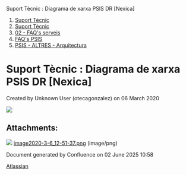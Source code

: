 Suport Tècnic : Diagrama de xarxa PSIS DR \[Nexica\]  

1.  [Suport Tècnic](index.md)
2.  [Suport Tècnic](13893782.md)
3.  [02 - FAQ's serveis](26313393.md)
4.  [FAQ's PSIS](28706373.md)
5.  [PSIS - ALTRES - Arquitectura](PSIS---ALTRES---Arquitectura_36339903.md)

Suport Tècnic : Diagrama de xarxa PSIS DR \[Nexica\]
====================================================

Created by Unknown User (otecagonzalez) on 06 March 2020

  

  

![](attachments/36339908/36339909.png)

  

Attachments:
------------

![](images/icons/bullet_blue.gif) [image2020-3-6\_12-51-37.png](attachments/36339908/36339909.png) (image/png)  

Document generated by Confluence on 02 June 2025 10:58

[Atlassian](http://www.atlassian.com/)